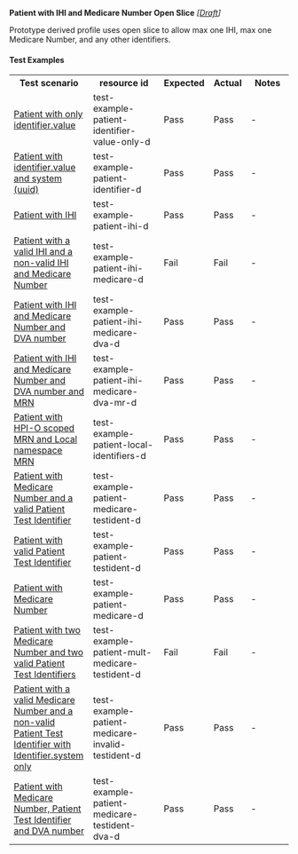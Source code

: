 **Patient with IHI and Medicare Number Open Slice** *[[Draft](http://hl7.org/fhir/r4/valueset-publication-status.html)]*

Prototype derived profile uses open slice to allow max one IHI, max one Medicare Number, and any other identifiers.

#### Test Examples

<table class="list" style="width:100%">
    <colgroup>
       <col span="1" style="width: 24%;"/>
       <col span="1" style="width: 25%;"/>
       <col span="1" style="width: 10%;"/>
       <col span="1" style="width: 10%;"/>
       <col span="1" style="width: 15%;"/>
    </colgroup>
	<tbody>
      <tr>
        <th>Test scenario</th>
        <th>resource id</th>
        <th>Expected</th>
        <th>Actual</th>
		<th>Notes</th>
      </tr>
      <tr>
        <td><a href="Patient-test-example-patient-identifier-value-only-d.html">Patient with only identifier.value</a></td>
        <td>test-example-patient-identifier-value-only-d</td>
        <td>Pass</td>
        <td>Pass</td>
        <td>-</td>
      </tr>
      <tr>
        <td><a href="Patient-test-example-patient-identifier-d.html">Patient with identifier.value and system (uuid)</a></td>
        <td>test-example-patient-identifier-d</td>
        <td>Pass</td>
        <td>Pass</td>
        <td>-</td>
      </tr>
      <tr>
        <td><a href="Patient-test-example-patient-ihi-d.html">Patient with IHI</a></td>
        <td>test-example-patient-ihi-d</td>
        <td>Pass</td>
        <td>Pass</td>
        <td>-</td>
      </tr>
      <tr>
        <td><a href="Patient-test-example-patient-ihi-medicare-d.html">Patient with a valid IHI and a non-valid IHI and Medicare Number</a></td>
        <td>test-example-patient-ihi-medicare-d</td>
        <td>Fail</td>
        <td>Fail</td>
        <td>-</td>
      </tr>
      <tr>
        <td><a href="Patient-test-example-patient-ihi-medicare-dva-d.html">Patient with IHI and Medicare Number and DVA number</a></td>
        <td>test-example-patient-ihi-medicare-dva-d</td>
        <td>Pass</td>
        <td>Pass</td>
        <td>-</td>
      </tr>
      <tr>
        <td><a href="Patient-test-example-patient-ihi-medicare-dva-mr-d.html">Patient with IHI and Medicare Number and DVA number and MRN</a></td>
        <td>test-example-patient-ihi-medicare-dva-mr-d</td>
        <td>Pass</td>
        <td>Pass</td>
        <td>-</td>
      </tr>
      <tr>
        <td><a href="Patient-test-example-patient-local-identifiers-d.html">Patient with HPI-O scoped MRN and Local namespace MRN</a></td>
        <td>test-example-patient-local-identifiers-d</td>
        <td>Pass</td>
        <td>Pass</td>
        <td>-</td>
      </tr>
      <tr>
        <td><a href="Patient-test-example-patient-medicare-testident-d.html">Patient with Medicare Number and a valid Patient Test Identifier</a></td>
        <td>test-example-patient-medicare-testident-d</td>
        <td>Pass</td>
        <td>Pass</td>
        <td>-</td>
      </tr>
      <tr>
        <td><a href="Patient-test-example-patient-testident-d.html">Patient with valid Patient Test Identifier</a></td>
        <td>test-example-patient-testident-d</td>
        <td>Pass</td>
        <td>Pass</td>
        <td>-</td>
      </tr>
      <tr>
        <td><a href="Patient-test-example-patient-medicare-d.html">Patient with Medicare Number</a></td>
        <td>test-example-patient-medicare-d</td>
        <td>Pass</td>
        <td>Pass</td>
        <td>-</td>
      </tr>
      <tr>
        <td><a href="Patient-test-example-patient-mult-medicare-testident-d.html">Patient with two Medicare Number and two valid Patient Test Identifiers</a></td>
        <td>test-example-patient-mult-medicare-testident-d</td>
        <td>Fail</td>
        <td>Fail</td>
        <td>-</td>
      </tr>
      <tr>
        <td><a href="Patient-test-example-patient-medicare-invalid-testident-d.html">Patient with a valid Medicare Number and a non-valid Patient Test Identifier with Identifier.system only</a></td>
        <td>test-example-patient-medicare-invalid-testident-d</td>
        <td>Pass</td>
        <td>Pass</td>
        <td>-</td>
      </tr>
      <tr>
        <td><a href="Patient-test-example-patient-medicare-testident-dva-d.html">Patient with Medicare Number, Patient Test Identifier and DVA number</a></td>
        <td>test-example-patient-medicare-testident-dva-d</td>
        <td>Pass</td>
        <td>Pass</td>
        <td>-</td>
      </tr>
    </tbody>
</table>